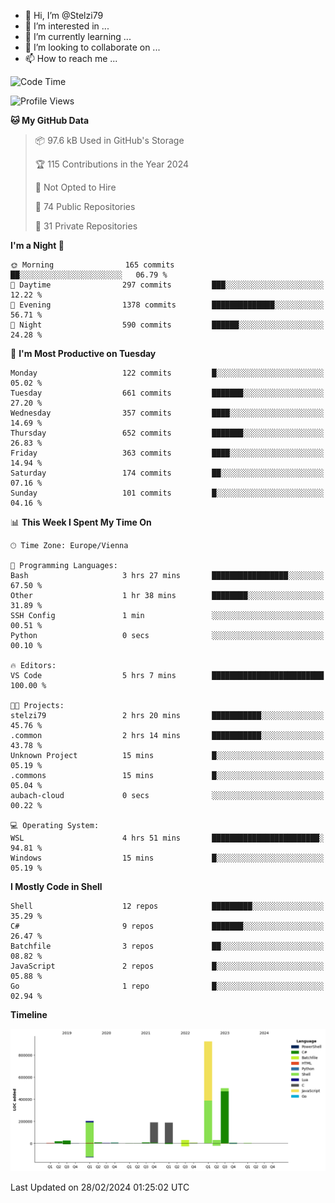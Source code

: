 - 👋 Hi, I’m @Stelzi79
- 👀 I’m interested in ...
- 🌱 I’m currently learning ...
- 💞️ I’m looking to collaborate on ...
- 📫 How to reach me ...

<!--START_SECTION:waka-->
![Code Time](http://img.shields.io/badge/Code%20Time-946%20hrs%2042%20mins-blue)

![Profile Views](http://img.shields.io/badge/Profile%20Views-0-blue)

**🐱 My GitHub Data** 

> 📦 97.6 kB Used in GitHub's Storage 
 > 
> 🏆 115 Contributions in the Year 2024
 > 
> 🚫 Not Opted to Hire
 > 
> 📜 74 Public Repositories 
 > 
> 🔑 31 Private Repositories 
 > 
**I'm a Night 🦉** 

```text
🌞 Morning                165 commits         ██░░░░░░░░░░░░░░░░░░░░░░░   06.79 % 
🌆 Daytime                297 commits         ███░░░░░░░░░░░░░░░░░░░░░░   12.22 % 
🌃 Evening                1378 commits        ██████████████░░░░░░░░░░░   56.71 % 
🌙 Night                  590 commits         ██████░░░░░░░░░░░░░░░░░░░   24.28 % 
```
📅 **I'm Most Productive on Tuesday** 

```text
Monday                   122 commits         █░░░░░░░░░░░░░░░░░░░░░░░░   05.02 % 
Tuesday                  661 commits         ███████░░░░░░░░░░░░░░░░░░   27.20 % 
Wednesday                357 commits         ████░░░░░░░░░░░░░░░░░░░░░   14.69 % 
Thursday                 652 commits         ███████░░░░░░░░░░░░░░░░░░   26.83 % 
Friday                   363 commits         ████░░░░░░░░░░░░░░░░░░░░░   14.94 % 
Saturday                 174 commits         ██░░░░░░░░░░░░░░░░░░░░░░░   07.16 % 
Sunday                   101 commits         █░░░░░░░░░░░░░░░░░░░░░░░░   04.16 % 
```


📊 **This Week I Spent My Time On** 

```text
🕑︎ Time Zone: Europe/Vienna

💬 Programming Languages: 
Bash                     3 hrs 27 mins       █████████████████░░░░░░░░   67.50 % 
Other                    1 hr 38 mins        ████████░░░░░░░░░░░░░░░░░   31.89 % 
SSH Config               1 min               ░░░░░░░░░░░░░░░░░░░░░░░░░   00.51 % 
Python                   0 secs              ░░░░░░░░░░░░░░░░░░░░░░░░░   00.10 % 

🔥 Editors: 
VS Code                  5 hrs 7 mins        █████████████████████████   100.00 % 

🐱‍💻 Projects: 
stelzi79                 2 hrs 20 mins       ███████████░░░░░░░░░░░░░░   45.76 % 
.common                  2 hrs 14 mins       ███████████░░░░░░░░░░░░░░   43.78 % 
Unknown Project          15 mins             █░░░░░░░░░░░░░░░░░░░░░░░░   05.19 % 
.commons                 15 mins             █░░░░░░░░░░░░░░░░░░░░░░░░   05.04 % 
aubach-cloud             0 secs              ░░░░░░░░░░░░░░░░░░░░░░░░░   00.22 % 

💻 Operating System: 
WSL                      4 hrs 51 mins       ████████████████████████░   94.81 % 
Windows                  15 mins             █░░░░░░░░░░░░░░░░░░░░░░░░   05.19 % 
```

**I Mostly Code in Shell** 

```text
Shell                    12 repos            █████████░░░░░░░░░░░░░░░░   35.29 % 
C#                       9 repos             ███████░░░░░░░░░░░░░░░░░░   26.47 % 
Batchfile                3 repos             ██░░░░░░░░░░░░░░░░░░░░░░░   08.82 % 
JavaScript               2 repos             █░░░░░░░░░░░░░░░░░░░░░░░░   05.88 % 
Go                       1 repo              █░░░░░░░░░░░░░░░░░░░░░░░░   02.94 % 
```



**Timeline**

![Lines of Code chart](https://raw.githubusercontent.com/Stelzi79/Stelzi79/main/assets/bar_graph.png)


 Last Updated on 28/02/2024 01:25:02 UTC
<!--END_SECTION:waka-->

<!---
Stelzi79/Stelzi79 is a ✨ special ✨ repository because its `README.md` (this file) appears on your GitHub profile.
You can click the Preview link to take a look at your changes.
--->
